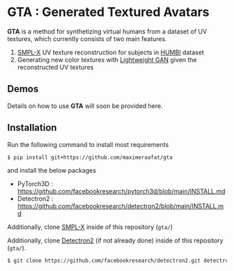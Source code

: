 # GTA : Generated Textured Avatars

**GTA** is a method for synthetizing virtual humans from a dataset of UV textures, which currently consists of two main features.

1. [SMPL-X](https://github.com/vchoutas/smplx) UV texture reconstruction for subjects in [HUMBI](https://github.com/zhixuany/HUMBI) dataset
2. Generating new color textures with [Lightweight GAN](https://github.com/lucidrains/lightweight-gan) given the reconstructed UV textures


## Demos

Details on how to use **GTA** will soon be provided here.


## Installation

Run the following command to install most requirements
```bash
$ pip install git+https://github.com/maximeraafat/gta
```
and install the below packages
- PyTorch3D : https://github.com/facebookresearch/pytorch3d/blob/main/INSTALL.md
- Detectron2 : https://github.com/facebookresearch/detectron2/blob/main/INSTALL.md

Additionally, clone [SMPL-X](https://github.com/vchoutas/smplx) inside of this repository (```gta/```)

Additionally, clone [Detectron2](https://github.com/facebookresearch/detectron2) (if not already done) inside of this repository (```gta/```).
```bash
$ git clone https://github.com/facebookresearch/detectron2.git detectron2_repo
```
